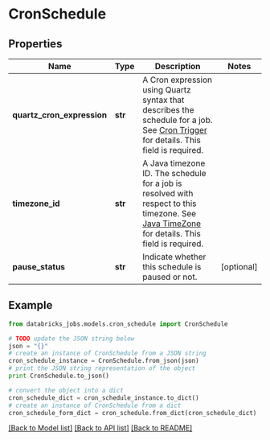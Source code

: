 # CronSchedule


## Properties
Name | Type | Description | Notes
------------ | ------------- | ------------- | -------------
**quartz_cron_expression** | **str** | A Cron expression using Quartz syntax that describes the schedule for a job. See [Cron Trigger](http://www.quartz-scheduler.org/documentation/quartz-2.3.0/tutorials/crontrigger.html) for details. This field is required. | 
**timezone_id** | **str** | A Java timezone ID. The schedule for a job is resolved with respect to this timezone. See [Java TimeZone](https://docs.oracle.com/javase/7/docs/api/java/util/TimeZone.html) for details. This field is required. | 
**pause_status** | **str** | Indicate whether this schedule is paused or not. | [optional] 

## Example

```python
from databricks_jobs.models.cron_schedule import CronSchedule

# TODO update the JSON string below
json = "{}"
# create an instance of CronSchedule from a JSON string
cron_schedule_instance = CronSchedule.from_json(json)
# print the JSON string representation of the object
print CronSchedule.to_json()

# convert the object into a dict
cron_schedule_dict = cron_schedule_instance.to_dict()
# create an instance of CronSchedule from a dict
cron_schedule_form_dict = cron_schedule.from_dict(cron_schedule_dict)
```
[[Back to Model list]](../README.md#documentation-for-models) [[Back to API list]](../README.md#documentation-for-api-endpoints) [[Back to README]](../README.md)


